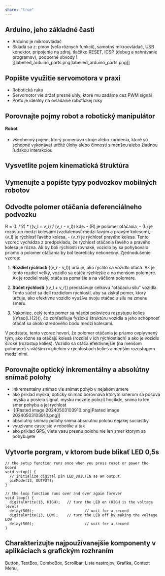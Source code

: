 ```yaml
---
share: "true"
---
```

## Arduino, jeho základné časti
- Arduino je mikroovládač
- Skladá sa z: pinov (veľa rôznych funkcií), samotný mikroovládač, USB konektor, pripojenie na zdroj, tlačítko RESET, ICSP (debug a nahrávanie programov), podporné obvody
![[labelled_arduino_parts.png|labelled_arduino_parts.png]]
## Popíšte využitie servomotora v praxi
- Robotická ruka 
- Servomotor vie držať presné uhly, ktoré mu zadáme cez PWM signál
- Preto je ideálny na ovládanie robotickej ruky

## Porovnajte pojmy robot a robotický manipulátor

#### Robot
- všeobecný pojem, ktorý pomenúva stroje alebo zaridenia, ktoré sú schopné vykonávať určité úlohy alebo činnosti s menšou alebo žiadnou ľudskou interakciou

## Vysvetlite pojem kinematická štruktúra


## Vymenujte a popíšte typy podvozkov mobilných robotov


## Odvodte polomer otáčania deferenciálneho podvozku

 R = (L / 2) * ((v_l + v_r) / (v_r - v_l)) kde:
    - (R) je polomer otáčania,
    - (L) je rozostup medzi kolesami (vzdialenosť medzi ľavým a pravým kolesom),
    - (v_l) je rýchlosť ľavého kolesa,
    - (v_r) je rýchlosť pravého kolesa.
Tento vzorec vychádza z predpokladu, že rýchlosť otáčania ľavého a pravého kolesa je rôzna. Ak by boli rýchlosti rovnaké, vozidlo by sa pohybovalo priamo a polomer otáčania by bol teoreticky nekonečný. Zjednodušenie vzorca:
    
1. **Rozdiel rýchlostí** ((v_r - v_l)) určuje, ako rýchlo sa vozidlo otáča. Ak je tento rozdiel veľký, vozidlo sa otáča rýchlejšie a na menšom polomere. Ak je rozdiel malý, otáča sa pomalšie a na väčšom polomere.
    
2. **Súčet rýchlostí** ((v_l + v_r)) predstavuje celkovú "otáčaciu silu" vozidla. Tento súčet sa delí rozdielom rýchlostí, aby sa získal pomer, ktorý určuje, ako efektívne vozidlo využíva svoju otáčaciu silu na zmenu smeru.
    
3. Nakoniec, celý tento pomer sa násobí polovicou rozostupu kolies ((\frac{L}{2})), čo zohľadňuje fyzickú štruktúru vozidla a jeho schopnosť otáčať sa okolo stredového bodu medzi kolesami.
    
V podstate, tento vzorec hovorí, že polomer otáčania je priamo ovplyvnený tým, ako rôzne sa otáčajú kolesá (rozdiel v ich rýchlostiach) a ako je vozidlo široké (rozostup kolies). Vozidlo sa otáča efektívnejšie (na menšom polomere) s väčším rozdielom v rýchlostiach kolies a menším rozostupom medzi nimi.
## Porovnajte optický inkrementálny a absolútny snímač polohy
- inkrementalny snimac vie snimat pohyb v nejakom smere
- ako priklad myska, opticky snimac porovnava ktorym smerom sa posuva myska a posiela signal, mysku mozete polozit hocikde, snima to len smer pohybu a jej rychlost
- ![[Pasted image 20240503103910.png|Pasted image 20240503103910.png]]
- absolutny snimac polohy snima absolutnu polohu nejakej suciastky
- vyuzivane castejsie v robotike a tak
- ako priklad GPS, viete vasu presnu polohu nie len smer ktorym sa pohybujete
## Vytvorte porgram, v ktorom bude blikať LED 0,5s

```c++\
// the setup function runs once when you press reset or power the board
void setup() {
  // initialize digital pin LED_BUILTIN as an output.
  pinMode(13, OUTPUT);
}

// the loop function runs over and over again forever
void loop() {
  digitalWrite(13, HIGH);   // turn the LED on (HIGH is the voltage level)
  delay(500);                       // wait for a second
  digitalWrite(13, LOW);    // turn the LED off by making the voltage LOW
  delay(500);                       // wait for a second
}
```
## Charakterizujte najpoužívanejšie komponenty v aplikáciach s grafickým rozhraním
Button, TextBox, ComboBox, Scrollbar, Lista nastrojov, Grafika, Context Menu, 


